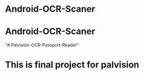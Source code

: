 # Android-OCR-Scaner
# Android-OCR-Scaner
"# Palvision-OCR-Passport-Reader" 
# This is final project for palvision
